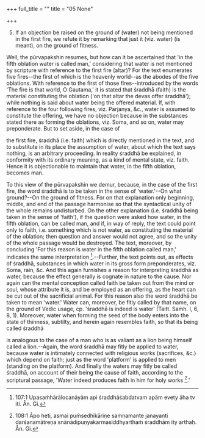 +++
full_title = ""
title = "05 None"

+++


5. If an objection be raised on the ground of (water) not being mentioned in the first fire, we refute it by remarking that just it (viz. water) (is meant), on the ground of fitness.

Well, the pūrvapakshin resumes, but how can it be ascertained that 'in the fifth oblation water is called man,' considering that water is not mentioned by scripture with reference to the first fire (altar)? For the text enumerates five fires--the first of which is the heavenly world--as the abodes of the five oblations. With reference to the first of those fires--introduced by the words 'The fire is that world, O Gautama,' it is stated that śraddhā (faith) is the material constituting the oblation ('on that altar the devas offer śraddhā'); while nothing is said about water being the offered material. If, with reference to the four following fires, viz. Parjanya, &c., water is assumed to constitute the offering, we have no objection because in the substances stated there as forming the oblations, viz. Soma, and so on, water may preponderate. But to set aside, in the case of

the first fire, śraddhā (i.e. faith) which is directly mentioned in the text, and to substitute in its place the assumption of water, about which the text says nothing, is an arbitrary proceeding. In reality śraddhā be explained, in conformity with its ordinary meaning, as a kind of mental state, viz. faith. Hence it is objectionable to maintain that water, in the fifth oblation, becomes man.

To this view of the pūrvapakshin we demur, because, in the case of the first fire, the word śraddhā is to be taken in the sense of 'water.'--On what ground?--On the ground of fitness. For on that explanation only beginning, middle, and end of the passage harmonise so that the syntactical unity of the whole remains undisturbed. On the other explanation (i.e. śraddhā being taken in the sense of 'faith'), if the question were asked how water, in the fifth oblation, can be called man, and if, in way of reply, the text could point only to faith, i.e. something which is not water, as constituting the material of the oblation; then question and answer would not agree, and so the unity of the whole passage would be destroyed. The text, moreover, by concluding 'For this reason is water in the fifth oblation called man,' indicates the same interpretation [^fn_72].--Further, the text points out, as effects of śraddhā, substances in which water in its gross form preponderates, viz. Soma, rain, &c. And this again furnishes a reason for interpreting śraddhā as water, because the effect generally is cognate in nature to the cause. Nor again can the mental conception called faith be taken out from the mind or soul, whose attribute it is, and be employed as an offering, as the heart can be cut out of the sacrificial animal. For this reason also the word śraddhā be taken to mean 'water.' Water can, moreover, be fitly called by that name, on the ground of Vedic usage, cp. 'śraddhā is indeed is water' (Taitt. Saṁh. I, 6, 8, 1). Moreover, water when forming the seed of the body enters into the state of thinness, subtilty, and herein again resembles faith, so that its being called śraddhā

[^fn_72]: 107:1 Upasaṁhārālocanāyām api śraddhāśabdatvam apām evety āha tv iti. Ān. Gi.

is analogous to the case of a man who is as valiant as a lion being himself called a lion.--Again, the word śraddhā may fitly be applied to water, because water is intimately connected with religious works (sacrifices, &c.) which depend on faith; just as the word 'platform' is applied to men (standing on the platform). And finally the waters may fitly be called śraddhā, on account of their being the cause of faith, according to the scriptural passage, 'Water indeed produces faith in him for holy works [^fn_73].'

[^fn_73]: 108:1 Āpo heti, asmai puṁsedhikāriṇe saṁnamante janayanti darśanamātreṇa snānādipuṇyakarmasiddhyarthaṁ śraddhām ity arthaḥ. Ān. Gi.

